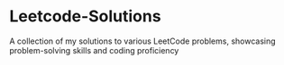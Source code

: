 # Leetcode-Solutions
A collection of my solutions to various LeetCode problems, showcasing problem-solving skills and coding proficiency
